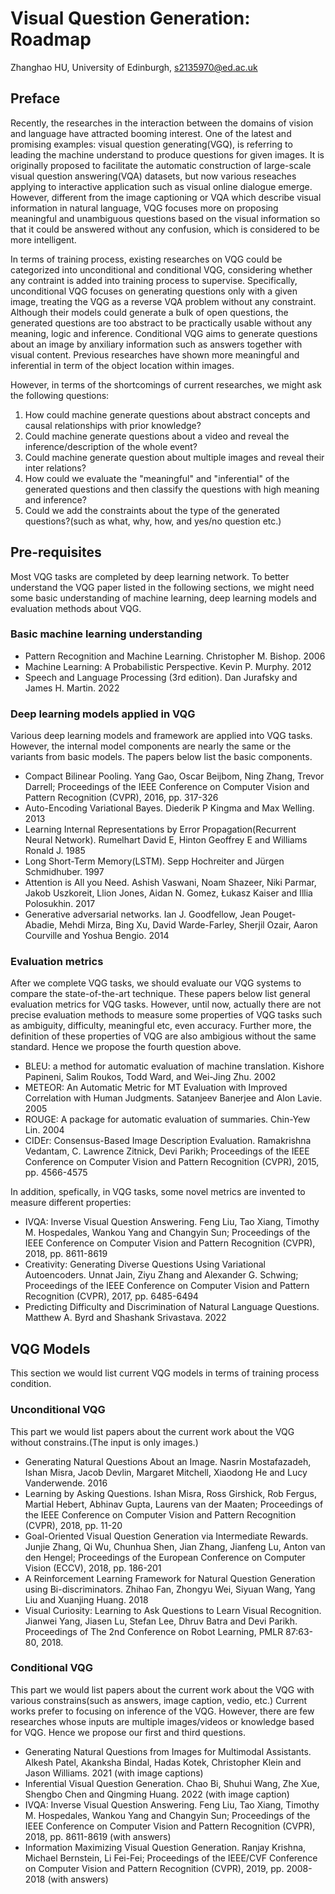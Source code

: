 # Visual Question Generation: Roadmap 
Zhanghao HU, University of Edinburgh, s2135970@ed.ac.uk

## Preface
Recently, the researches in the interaction between the domains of vision and language have attracted booming interest. One of the latest and promising examples: visual question generating(VGQ), is referring to leading the machine understand to produce questions for given images. It is originally proposed to facilitate the automatic construction of large-scale visual question answering(VQA) datasets, but now various reseaches applying to interactive application such as visual online dialogue emerge. However, different from the image captioning or VQA which describe visual information in natural language, VQG focuses more on proposing meaningful and unambiguous questions based on the visual information so that it could be answered without any confusion, which is considered to be more intelligent.   

In terms of training process, existing researches on VQG could be categorized into unconditional and conditional VQG, considering whether any contraint is added into training process to supervise. Specifically, unconditional VQG focuses on generating questions only with a given image, treating the VQG as a reverse VQA problem without any constraint. Although their models could generate a bulk of open questions, the generated questions are too abstract to be practically usable without any meaning, logic and inference. Conditional VQG aims to generate questions about an image by anxiliary information such as answers together with visual content. Previous researches have shown more meaningful and inferential in term of the object location within images.

However, in terms of the shortcomings of current researches, we might ask the following questions:

1. How could machine generate questions about abstract concepts and causal relationships with prior knowledge?
2. Could machine generate questions about a video and reveal the inference/description of the whole event?
3. Could machine generate question about multiple images and reveal their inter relations? 
4. How could we evaluate the "meaningful" and "inferential" of the generated questions and then classify the questions with high meaning and inference? 
5. Could we add the constraints about the type of the generated questions?(such as what, why, how, and yes/no question etc.)

## Pre-requisites

Most VQG tasks are completed by deep learning network. To better understand the VQG paper listed in the following sections, we might need some basic understanding of machine learning, deep learning models and evaluation methods about VQG.

### Basic machine learning understanding
* Pattern Recognition and Machine Learning. Christopher M. Bishop. 2006
* Machine Learning: A Probabilistic Perspective. Kevin P. Murphy. 2012
* Speech and Language Processing (3rd edition). Dan Jurafsky and James H. Martin. 2022 

### Deep learning models applied in VQG
Various deep learning models and framework are applied into VQG tasks. However, the internal model components are nearly the same or the variants from basic models. The papers below list the basic components.
* Compact Bilinear Pooling. Yang Gao, Oscar Beijbom, Ning Zhang, Trevor Darrell; Proceedings of the IEEE Conference on Computer Vision and Pattern Recognition (CVPR), 2016, pp. 317-326
* Auto-Encoding Variational Bayes. Diederik P Kingma and Max Welling. 2013
* Learning Internal Representations by Error Propagation(Recurrent Neural Network). Rumelhart David E, Hinton Geoffrey E and  Williams Ronald J. 1985
* Long Short-Term Memory(LSTM). Sepp Hochreiter and Jürgen Schmidhuber. 1997
* Attention is All you Need. Ashish Vaswani, Noam Shazeer, Niki Parmar, Jakob Uszkoreit, Llion Jones, Aidan N. Gomez, Łukasz Kaiser and Illia Polosukhin. 2017
* Generative adversarial networks. Ian J. Goodfellow, Jean Pouget-Abadie, Mehdi Mirza, Bing Xu, David Warde-Farley, Sherjil Ozair, Aaron Courville and Yoshua Bengio. 2014

### Evaluation metrics
After we complete VQG tasks, we should evaluate our VQG systems to compare the state-of-the-art technique. These papers below list general evaluation metrics for VQG tasks. However, until now, actually there are not precise evaluation methods to measure some properties of VQG tasks such as ambiguity, difficulty, meaningful etc, even accuracy. Further more, the definition of these properties of VQG are also ambigious without the same standard. Hence we propose the fourth question above.
* BLEU: a method for automatic evaluation of machine translation. Kishore Papineni, Salim Roukos, Todd Ward, and Wei-Jing Zhu. 2002
* METEOR: An Automatic Metric for MT Evaluation with Improved Correlation with Human Judgments. Satanjeev Banerjee and Alon Lavie. 2005
* ROUGE: A package for automatic evaluation of summaries. Chin-Yew Lin. 2004
* CIDEr: Consensus-Based Image Description Evaluation. Ramakrishna Vedantam, C. Lawrence Zitnick, Devi Parikh; Proceedings of the IEEE Conference on Computer Vision and Pattern Recognition (CVPR), 2015, pp. 4566-4575

In addition, spefically, in VQG tasks, some novel metrics are invented to measure different properties:

* IVQA: Inverse Visual Question Answering. Feng Liu, Tao Xiang, Timothy M. Hospedales, Wankou Yang and Changyin Sun; Proceedings of the IEEE Conference on Computer Vision and Pattern Recognition (CVPR), 2018, pp. 8611-8619
* Creativity: Generating Diverse Questions Using Variational Autoencoders. Unnat Jain, Ziyu Zhang and Alexander G. Schwing; Proceedings of the IEEE Conference on Computer Vision and Pattern Recognition (CVPR), 2017, pp. 6485-6494
* Predicting Difficulty and Discrimination of Natural Language Questions. Matthew A. Byrd and Shashank Srivastava. 2022

## VQG Models
This section we would list current VQG models in terms of training process condition.
### Unconditional VQG
This part we would list papers about the current work about the VQG without constrains.(The input is only images.)
* Generating Natural Questions About an Image. Nasrin Mostafazadeh, Ishan Misra, Jacob Devlin, Margaret Mitchell, Xiaodong He and Lucy Vanderwende. 2016
* Learning by Asking Questions. Ishan Misra, Ross Girshick, Rob Fergus, Martial Hebert, Abhinav Gupta, Laurens van der Maaten; Proceedings of the IEEE Conference on Computer Vision and Pattern Recognition (CVPR), 2018, pp. 11-20
* Goal-Oriented Visual Question Generation via Intermediate Rewards. Junjie Zhang, Qi Wu, Chunhua Shen, Jian Zhang, Jianfeng Lu, Anton van den Hengel; Proceedings of the European Conference on Computer Vision (ECCV), 2018, pp. 186-201
* A Reinforcement Learning Framework for Natural Question Generation using Bi-discriminators. Zhihao Fan, Zhongyu Wei, Siyuan Wang, Yang Liu and Xuanjing Huang. 2018
* Visual Curiosity: Learning to Ask Questions to Learn Visual Recognition. Jianwei Yang, Jiasen Lu, Stefan Lee, Dhruv Batra and Devi Parikh. Proceedings of The 2nd Conference on Robot Learning, PMLR 87:63-80, 2018.
### Conditional VQG
This part we would list papers about the current work about the VQG with various constrains(such as answers, image caption, vedio, etc.) Current works prefer to focusing on inference of the VQG. However, there are few researches whose inputs are multiple images/videos or knowledge based for VQG. Hence we propose our first and third questions. 
* Generating Natural Questions from Images for Multimodal Assistants. Alkesh Patel, Akanksha Bindal, Hadas Kotek, Christopher Klein and Jason Williams. 2021 (with image captions)
* Inferential Visual Question Generation. Chao Bi, Shuhui Wang, Zhe Xue, Shengbo Chen and Qingming Huang. 2022 (with image caption)
* IVQA: Inverse Visual Question Answering. Feng Liu, Tao Xiang, Timothy M. Hospedales, Wankou Yang and Changyin Sun; Proceedings of the IEEE Conference on Computer Vision and Pattern Recognition (CVPR), 2018, pp. 8611-8619 (with answers)
* Information Maximizing Visual Question Generation. Ranjay Krishna, Michael Bernstein, Li Fei-Fei; Proceedings of the IEEE/CVF Conference on Computer Vision and Pattern Recognition (CVPR), 2019, pp. 2008-2018 (with answers)
